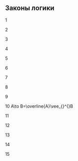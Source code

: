 ## Законы логики


1



2



3



4



5



6



7



8



9



10 A\to B=\overline{A}\vee_{}^{}B



11



12



13 



14



15


